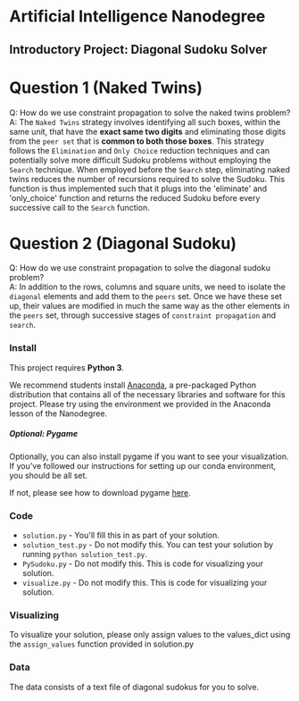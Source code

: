# Artificial Intelligence Nanodegree
## Introductory Project: Diagonal Sudoku Solver

# Question 1 (Naked Twins)
Q: How do we use constraint propagation to solve the naked twins problem?  
A: The `Naked Twins` strategy involves identifying all such boxes, within the same unit, that have the **exact same two 
digits** and eliminating those digits from the `peer set` that is **common to both those boxes**. 
This strategy follows the `Elimination` and `Only Choice` reduction techniques and can potentially solve more difficult
Sudoku problems without employing the `Search` technique.
When employed before the `Search` step, eliminating naked twins reduces the number of recursions required to solve the 
Sudoku.
This function is thus implemented such that it plugs into the 'eliminate' and 'only_choice' function and returns the 
reduced Sudoku before every successive call to the `Search` function. 

# Question 2 (Diagonal Sudoku)
Q: How do we use constraint propagation to solve the diagonal sudoku problem?  
A: In addition to the rows, columns and square units, we need to isolate the `diagonal` elements and add them to the 
   `peers` set. Once we have these set up, their values are modified in much the same way as the other elements in
   the `peers` set, through successive stages of `constraint propagation` and `search`.

### Install

This project requires **Python 3**.

We recommend students install [Anaconda](https://www.continuum.io/downloads), a pre-packaged Python distribution that contains all of the necessary libraries and software for this project. 
Please try using the environment we provided in the Anaconda lesson of the Nanodegree.

##### Optional: Pygame

Optionally, you can also install pygame if you want to see your visualization. If you've followed our instructions for setting up our conda environment, you should be all set.

If not, please see how to download pygame [here](http://www.pygame.org/download.shtml).

### Code

* `solution.py` - You'll fill this in as part of your solution.
* `solution_test.py` - Do not modify this. You can test your solution by running `python solution_test.py`.
* `PySudoku.py` - Do not modify this. This is code for visualizing your solution.
* `visualize.py` - Do not modify this. This is code for visualizing your solution.

### Visualizing

To visualize your solution, please only assign values to the values_dict using the ```assign_values``` function provided in solution.py

### Data

The data consists of a text file of diagonal sudokus for you to solve.
